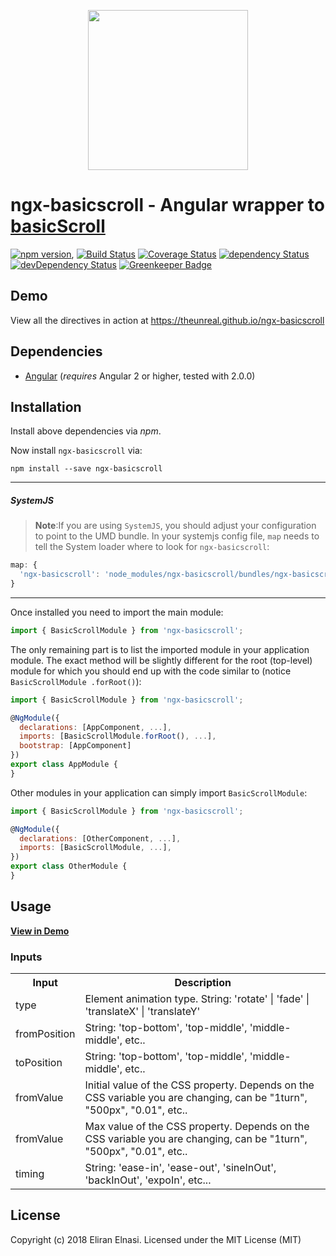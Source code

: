 <p align="center">
  <img height="256px" width="256px" style="text-align: center;" src="https://cdn.rawgit.com/theunreal/ngx-basicscroll/master/demo/src/assets/logo.svg">
</p>

# ngx-basicscroll - Angular wrapper to [basicScroll](https://github.com/electerious/basicScroll)

[![npm version](https://badge.fury.io/js/ngx-basicscroll.svg)](https://badge.fury.io/js/ngx-basicscroll),
[![Build Status](https://travis-ci.org/theunreal/ngx-basicscroll.svg?branch=master)](https://travis-ci.org/theunreal/ngx-basicscroll)
[![Coverage Status](https://coveralls.io/repos/github/theunreal/ngx-basicscroll/badge.svg?branch=master)](https://coveralls.io/github/theunreal/ngx-basicscroll?branch=master)
[![dependency Status](https://david-dm.org/theunreal/ngx-basicscroll/status.svg)](https://david-dm.org/theunreal/ngx-basicscroll)
[![devDependency Status](https://david-dm.org/theunreal/ngx-basicscroll/dev-status.svg?branch=master)](https://david-dm.org/theunreal/ngx-basicscroll#info=devDependencies)
[![Greenkeeper Badge](https://badges.greenkeeper.io/theunreal/ngx-basicscroll.svg)](https://greenkeeper.io/)

## Demo

View all the directives in action at https://theunreal.github.io/ngx-basicscroll

## Dependencies
* [Angular](https://angular.io) (*requires* Angular 2 or higher, tested with 2.0.0)

## Installation
Install above dependencies via *npm*. 

Now install `ngx-basicscroll` via:
```shell
npm install --save ngx-basicscroll
```

---
##### SystemJS
>**Note**:If you are using `SystemJS`, you should adjust your configuration to point to the UMD bundle.
In your systemjs config file, `map` needs to tell the System loader where to look for `ngx-basicscroll`:
```js
map: {
  'ngx-basicscroll': 'node_modules/ngx-basicscroll/bundles/ngx-basicscroll.umd.js',
}
```
---

Once installed you need to import the main module:
```js
import { BasicScrollModule } from 'ngx-basicscroll';
```
The only remaining part is to list the imported module in your application module. The exact method will be slightly
different for the root (top-level) module for which you should end up with the code similar to (notice ` BasicScrollModule .forRoot()`):
```js
import { BasicScrollModule } from 'ngx-basicscroll';

@NgModule({
  declarations: [AppComponent, ...],
  imports: [BasicScrollModule.forRoot(), ...],  
  bootstrap: [AppComponent]
})
export class AppModule {
}
```

Other modules in your application can simply import ` BasicScrollModule `:

```js
import { BasicScrollModule } from 'ngx-basicscroll';

@NgModule({
  declarations: [OtherComponent, ...],
  imports: [BasicScrollModule, ...], 
})
export class OtherModule {
}
```

## Usage

<a href="https://theunreal.github.io/ngx-basicscroll/home" target="_blank"><b>View in Demo</b></a>

### Inputs

<table>
<tr>
<th>Input</th><th>Description</th>
</tr>
<td>type</td>
<td>Element animation type. String: 'rotate' | 'fade' | 'translateX' | 'translateY'</td>
<tr>
  <td>fromPosition</td>
  <td>String: 'top-bottom', 'top-middle', 'middle-middle', etc..</td>
</tr>
<tr>
  <td>toPosition</td>
  <td>String: 'top-bottom', 'top-middle', 'middle-middle', etc..</td>
</tr>
<tr>
  <td>fromValue</td>
  <td>Initial value of the CSS property. Depends on the CSS variable you are changing, can be "1turn", "500px", "0.01", etc..</td>
</tr>
<tr>
  <td>fromValue</td>
  <td>Max value of the CSS property. Depends on the CSS variable you are changing, can be "1turn", "500px", "0.01", etc..</td>
</tr>
  <tr>
    <td>timing</td>
    <td>String: 'ease-in', 'ease-out', 'sineInOut', 'backInOut', 'expoIn', etc...</td>
  </tr>
</table>



## License

Copyright (c) 2018 Eliran Elnasi. Licensed under the MIT License (MIT)

